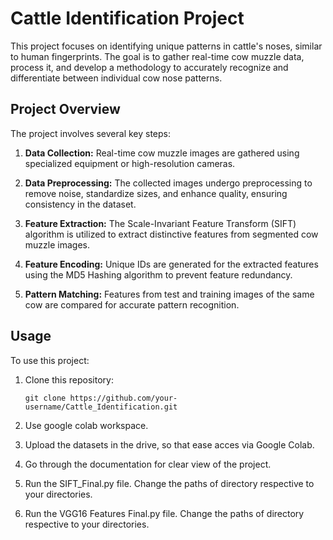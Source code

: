 # Cattle Identification Project

This project focuses on identifying unique patterns in cattle's noses, similar to human fingerprints. The goal is to gather real-time cow muzzle data, process it, and develop a methodology to accurately recognize and differentiate between individual cow nose patterns.

## Project Overview

The project involves several key steps:

1. **Data Collection:** Real-time cow muzzle images are gathered using specialized equipment or high-resolution cameras.

2. **Data Preprocessing:** The collected images undergo preprocessing to remove noise, standardize sizes, and enhance quality, ensuring consistency in the dataset.

3. **Feature Extraction:** The Scale-Invariant Feature Transform (SIFT) algorithm is utilized to extract distinctive features from segmented cow muzzle images.

4. **Feature Encoding:** Unique IDs are generated for the extracted features using the MD5 Hashing algorithm to prevent feature redundancy.

5. **Pattern Matching:** Features from test and training images of the same cow are compared for accurate pattern recognition.

## Usage

To use this project:

1. Clone this repository:
    ```
    git clone https://github.com/your-username/Cattle_Identification.git
    ```

2. Use google colab workspace.
   
3. Upload the datasets in the drive, so that ease acces via Google Colab. 

4. Go through the documentation for clear view of the project.

5. Run the SIFT_Final.py file. Change the paths of directory respective to your directories. 

6. Run the VGG16 Features Final.py file. Change the paths of directory respective to your directories.
